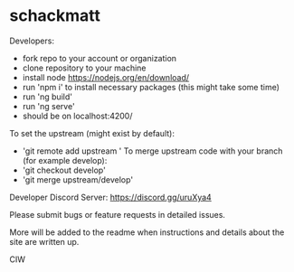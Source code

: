 # schackmatt

Developers:

-   fork repo to your account or organization
-   clone repository to your machine
-   install node https://nodejs.org/en/download/
-   run 'npm i' to install necessary packages (this might take some time)
-   run 'ng build'
-   run 'ng serve'
-   should be on localhost:4200/

To set the upstream (might exist by default):

-   'git remote add upstream <URL HERE>'
    To merge upstream code with your branch (for example develop):
-   'git checkout develop'
-   'git merge upstream/develop'

Developer Discord Server: https://discord.gg/uruXya4

Please submit bugs or feature requests in detailed issues.

More will be added to the readme when instructions and details about the site are written up.

CIW

